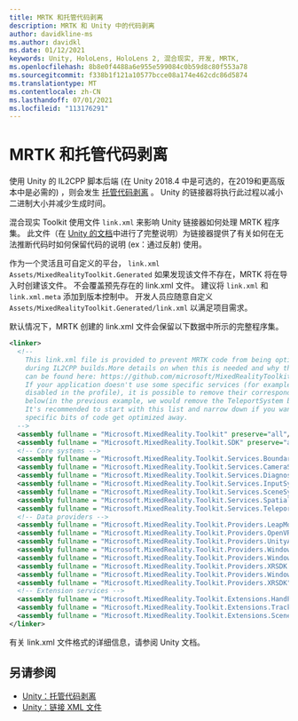 ```yaml
---
title: MRTK 和托管代码剥离
description: MRTK 和 Unity 中的代码剥离
author: davidkline-ms
ms.author: davidkl
ms.date: 01/12/2021
keywords: Unity, HoloLens, HoloLens 2, 混合现实, 开发, MRTK,
ms.openlocfilehash: 8b8e0f4488a6e955e599084c0b59d8c80f553a78
ms.sourcegitcommit: f338b1f121a10577bcce08a174e462cdc86d5874
ms.translationtype: MT
ms.contentlocale: zh-CN
ms.lasthandoff: 07/01/2021
ms.locfileid: "113176291"
---
```

# <a name="mrtk-and-managed-code-stripping"></a>MRTK 和托管代码剥离

使用 Unity 的 IL2CPP 脚本后端 (在 Unity 2018.4 中是可选的，在2019和更高版本中是必需的) ，则会发生 [托管代码剥离](https://docs.unity3d.com/Manual/ManagedCodeStripping.html) 。
Unity 的链接器将执行此过程以减小二进制大小并减少生成时间。

混合现实 Toolkit 使用文件 `link.xml` 来影响 Unity 链接器如何处理 MRTK 程序集。 此文件（在 [Unity 的文档](https://docs.unity3d.com/Manual/ManagedCodeStripping.html#LinkXML)中进行了完整说明）为链接器提供了有关如何在无法推断代码时如何保留代码的说明 (ex：通过反射) 使用。

作为一个灵活且可自定义的平台， `link.xml` `Assets/MixedRealityToolkit.Generated` 如果发现该文件不存在，MRTK 将在导入时创建该文件。 不会覆盖预先存在的 link.xml 文件。 建议将 `link.xml` 和 `link.xml.meta` 添加到版本控制中。 开发人员应随意自定义 `Assets/MixedRealityToolkit.Generated/link.xml` 以满足项目需求。

默认情况下，MRTK 创建的 link.xml 文件会保留以下数据中所示的完整程序集。

``` xml
<linker> 
  <!-- 
    This link.xml file is provided to prevent MRTK code from being optimized away 
    during IL2CPP builds.More details on when this is needed and why this is needed 
    can be found here: https://github.com/microsoft/MixedRealityToolkit-Unity/issues/5273 
    If your application doesn't use some specific services (for example, if teleportation system is 
    disabled in the profile), it is possible to remove their corresponding lines down 
    below(in the previous example, we would remove the TeleportSystem below). 
    It's recommended to start with this list and narrow down if you want to ensure 
    specific bits of code get optimized away. 
  --> 
  <assembly fullname = "Microsoft.MixedReality.Toolkit" preserve="all"/> 
  <assembly fullname = "Microsoft.MixedReality.Toolkit.SDK" preserve="all"/> 
  <!-- Core systems --> 
  <assembly fullname = "Microsoft.MixedReality.Toolkit.Services.BoundarySystem" preserve="all"/> 
  <assembly fullname = "Microsoft.MixedReality.Toolkit.Services.CameraSystem" preserve="all"/> 
  <assembly fullname = "Microsoft.MixedReality.Toolkit.Services.DiagnosticsSystem" preserve="all"/> 
  <assembly fullname = "Microsoft.MixedReality.Toolkit.Services.InputSystem" preserve="all"/> 
  <assembly fullname = "Microsoft.MixedReality.Toolkit.Services.SceneSystem" preserve="all"/> 
  <assembly fullname = "Microsoft.MixedReality.Toolkit.Services.SpatialAwarenessSystem" preserve="all"/> 
  <assembly fullname = "Microsoft.MixedReality.Toolkit.Services.TeleportSystem" preserve="all"/> 
  <!-- Data providers --> 
  <assembly fullname = "Microsoft.MixedReality.Toolkit.Providers.LeapMotion" preserve="all"/> 
  <assembly fullname = "Microsoft.MixedReality.Toolkit.Providers.OpenVR" preserve="all"/> 
  <assembly fullname = "Microsoft.MixedReality.Toolkit.Providers.UnityAR" preserve="all"/> 
  <assembly fullname = "Microsoft.MixedReality.Toolkit.Providers.WindowsMixedReality.Shared" preserve="all"/> 
  <assembly fullname = "Microsoft.MixedReality.Toolkit.Providers.WindowsMixedReality" preserve="all"/> 
  <assembly fullname = "Microsoft.MixedReality.Toolkit.Providers.XRSDK.WindowsMixedReality" preserve="all"/> 
  <assembly fullname = "Microsoft.MixedReality.Toolkit.Providers.WindowsVoiceInput" preserve="all"/> 
  <assembly fullname = "Microsoft.MixedReality.Toolkit.Providers.XRSDK" preserve="all"/> 
  <!-- Extension services --> 
  <assembly fullname = "Microsoft.MixedReality.Toolkit.Extensions.HandPhysics" preserve="all"/> 
  <assembly fullname = "Microsoft.MixedReality.Toolkit.Extensions.Tracking" preserve="all"/> 
  <assembly fullname = "Microsoft.MixedReality.Toolkit.Extensions.SceneTransitionService" preserve="all"/> 
</linker>
```

有关 link.xml 文件格式的详细信息，请参阅 Unity 文档。

## <a name="see-also"></a>另请参阅

- [Unity：托管代码剥离](https://docs.unity3d.com/Manual/ManagedCodeStripping.html)
- [Unity：链接 XML 文件](https://docs.unity3d.com/Manual/ManagedCodeStripping.html#LinkXML)
